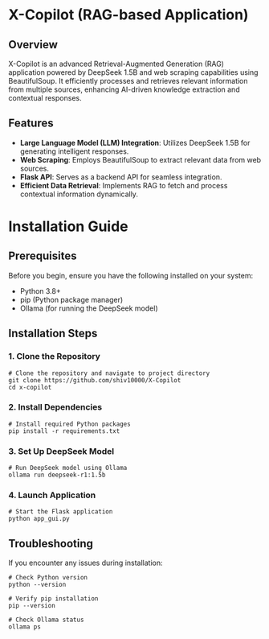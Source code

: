 # X-Copilot (RAG-based Application)

## Overview
X-Copilot is an advanced Retrieval-Augmented Generation (RAG) application powered by DeepSeek 1.5B and web scraping capabilities using BeautifulSoup. It efficiently processes and retrieves relevant information from multiple sources, enhancing AI-driven knowledge extraction and contextual responses.


## Features
- **Large Language Model (LLM) Integration**: Utilizes DeepSeek 1.5B for generating intelligent responses.
- **Web Scraping**: Employs BeautifulSoup to extract relevant data from web sources.
- **Flask API**: Serves as a backend API for seamless integration.
- **Efficient Data Retrieval**: Implements RAG to fetch and process contextual information dynamically.
# Installation Guide

## Prerequisites

Before you begin, ensure you have the following installed on your system:

- Python 3.8+
- pip (Python package manager)
- Ollama (for running the DeepSeek model)

## Installation Steps

### 1. Clone the Repository

```shell
# Clone the repository and navigate to project directory
git clone https://github.com/shiv10000/X-Copilot
cd x-copilot
```

### 2. Install Dependencies

```shell
# Install required Python packages
pip install -r requirements.txt
```

### 3. Set Up DeepSeek Model

```shell
# Run DeepSeek model using Ollama
ollama run deepseek-r1:1.5b
```

### 4. Launch Application

```shell
# Start the Flask application
python app_gui.py
```

## Troubleshooting

If you encounter any issues during installation:

```shell
# Check Python version
python --version

# Verify pip installation
pip --version

# Check Ollama status
ollama ps
```

